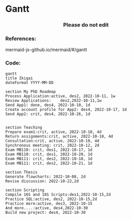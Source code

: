 # Gantt

<h3 align="center">Please do not edit</h3>

<h3 align="left">References:</h3>
mermaid-js-github.io/mermaid/#/gantt

<h3 align="left">Code:</h3>

```mermaid
gantt
title Ikigai
dateFormat YYYY-MM-DD

section My PhD Roadmap
Process Application:active, des2, 2022-10-11, 1w
Review Applications:    des2,2022-10-11,1w
Send App1: done, des4, 2022-10-10, 1d
Create account profile for App2: des4, 2022-10-17, 1d
Send App2: crit, des4, 2022-10-26, 1d


section Teaching
Prepare exam1:crit, active, 2022-10-10, 4d
Return assignments:crit, active, 2022-10-10, 4d
Consultation:crit, active, 2022-10-10, 4d
Synchronous meeting: crit, 2022-10-12, 2d
Exam MB110: crit, des1, 2022-10-17, 1d
Exam MB110: crit, des1, 2022-10-20, 1d
Exam MB111: crit, des2, 2022-10-18, 1d
Exam MB111: crit, des2, 2022-10-21, 1d

section Thesis
Generate flowcharts: 2022-10-08, 2d
Revise discussion: 2022-10-22,2d

section Scripting
Compile 16S and 18S Scripts:des1,2022-10-15,2d
Practice SQL:active, des2, 2022-10-15,2d
Practice more:active, des3, 2022-10-15
And more....:active, des4,2022-10-30
Build new project: des4, 2022-10-30
```
